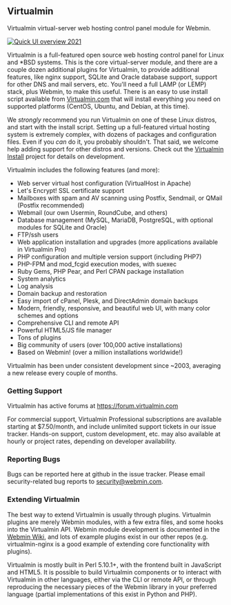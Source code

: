 ## Virtualmin

Virtualmin virtual-server web hosting control panel module for Webmin.


[![Quick UI overview 2021](https://user-images.githubusercontent.com/4426533/114315538-120fc880-9b08-11eb-9cd6-b6a5f8420235.png)](https://www.youtube.com/watch?v=daYG6O4AsEw&feature=emb_logo)

Virtualmin is a full-featured open source web hosting control panel for Linux and \*BSD systems. This is the core virtual-server module, and there are a couple dozen additional plugins for Virtualmin, to provide additional features, like nginx support, SQLite and Oracle database support, support for other DNS and mail servers, etc. You'll need a full LAMP (or LEMP) stack, plus Webmin, to make this useful. There is an easy to use install script available from [Virtualmin.com](https://www.virtualmin.com/download) that will install everything you need on supported platforms (CentOS, Ubuntu, and Debian, at this time).

We *strongly* recommend you run Virtualmin on one of these Linux distros, and start with the install script. Setting up a full-featured virtual hosting system is extremely complex, with dozens of packages and configuration files. Even if you *can* do it, you probably shouldn't. That said, we welcome help adding support for other distros and versions. Check out the [Virtualmin Install](http://github.com/virtualmin/virtualmin-install) project for details on development.

Virtualmin includes the following features (and more):

  - Web server virtual host configuration (VirtualHost in Apache)
  - Let's Encrypt! SSL certificate support
  - Mailboxes with spam and AV scanning using Postfix, Sendmail, or QMail (Postfix recommended)
  - Webmail (our own Usermin, RoundCube, and others)
  - Database management (MySQL, MariaDB, PostgreSQL, with optional modules for SQLite and Oracle)
  - FTP/ssh users
  - Web application installation and upgrades (more applications available in Virtualmin Pro)
  - PHP configuration and multiple version support (including PHP7)
  - PHP-FPM and mod_fcgid execution modes, with suexec
  - Ruby Gems, PHP Pear, and Perl CPAN package installation
  - System analytics
  - Log analysis
  - Domain backup and restoration
  - Easy import of cPanel, Plesk, and DirectAdmin domain backups
  - Modern, friendly, responsive, and beautiful web UI, with many color schemes and options
  - Comprehensive CLI and remote API
  - Powerful HTML5/JS file manager
  - Tons of plugins
  - Big community of users (over 100,000 active installations)
  - Based on Webmin! (over a million installations worldwide!)

Virtualmin has been under consistent development since ~2003, averaging a new release every couple of months.

### Getting Support

Virtualmin has active forums at https://forum.virtualmin.com

For commercial support, Virtualmin Professional subscriptions are available starting at $7.50/month, and include unlimited support tickets in our issue tracker. Hands-on support, custom development, etc. may also available at hourly or project rates, depending on developer availability.

### Reporting Bugs

Bugs can be reported here at github in the issue tracker. Please email security-related bug reports to security@webmin.com.

### Extending Virtualmin

The best way to extend Virtualmin is usually through plugins. Virtualmin plugins are merely Webmin modules, with a few extra files, and some hooks into the Virtualmin API. Webmin module development is documented in the [Webmin Wiki](http://doxfer.webmin.com/Webmin/ModuleDevelopment), and lots of example plugins exist in our other repos (e.g. virtualmin-nginx is a good example of extending core functionality with plugins).

Virtualmin is mostly built in Perl 5.10.1+, with the frontend built in JavaScript and HTML5. It is possible to build Virtualmin components or to interact with Virtualmin in other languages, either via the CLI or remote API, or through reproducing the necessary pieces of the Webmin library in your preferred language (partial implementations of this exist in Python and PHP).
